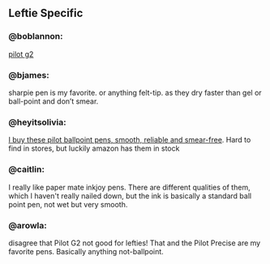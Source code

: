 ## Leftie Specific

### @boblannon:
[pilot g2](http://www.wired.com/2010/10/pilot-g2-mont-blanc-ink-refill-cheap-amazing-pen/)

### @bjames:
sharpie pen is my favorite. or anything felt-tip. as they dry faster than gel or ball-point and don’t smear.

### @heyitsolivia:
[I buy these pilot ballpoint pens, smooth, reliable and smear-free](https://www.amazon.com/Pilot-Precise-Stick-Rolling-35334/dp/B00006IEBI).
Hard to find in stores, but luckily amazon has them in stock

### @caitlin:
I really like paper mate inkjoy pens. There are different qualities of them, which I haven't really nailed down, but the ink is basically a standard ball point pen, not wet but very smooth.

### @arowla:
disagree that Pilot G2 not good for lefties! That and the Pilot Precise are my favorite pens. Basically anything not-ballpoint.
